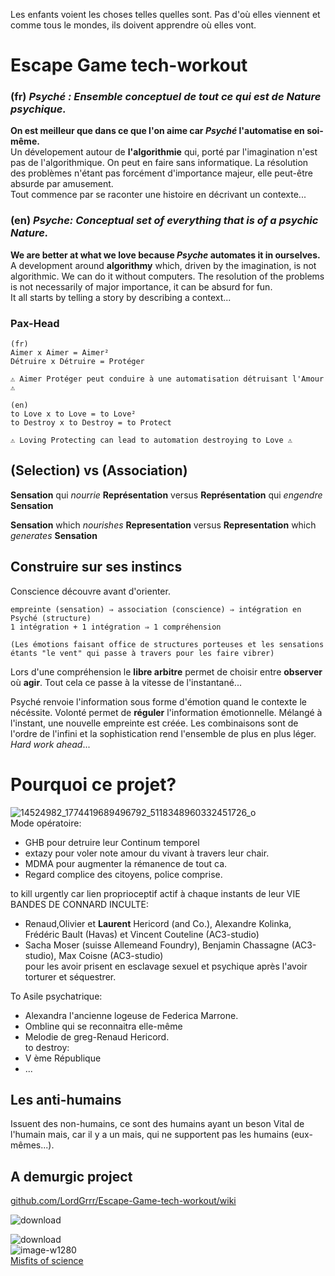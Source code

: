 Les enfants voient les choses telles quelles sont. Pas d'où elles viennent et comme tous le mondes, ils doivent apprendre où elles vont.
# Escape Game tech-workout
### (fr)  _Psyché : Ensemble conceptuel de tout ce qui est de Nature psychique._

**On est meilleur que dans ce que l'on aime car _Psyché_ l'automatise en soi-même.**   
Un dévelopement autour de **l'algorithmie** qui, porté par l'imagination n'est pas de l'algorithmique. On peut en faire sans informatique. La résolution des problèmes n'étant pas forcément d'importance majeur, elle peut-être absurde par amusement.  
Tout commence par se raconter une histoire en décrivant un contexte...  

### (en) _Psyche: Conceptual set of everything that is of a psychic Nature._
**We are better at what we love because _Psyche_ automates it in ourselves.**  
A development around **algorithmy** which, driven by the imagination, is not algorithmic. We can do it without computers. The resolution of the problems is not necessarily of major importance, it can be absurd for fun.  
It all starts by telling a story by describing a context...

### Pax-Head
```
(fr)
Aimer x Aimer = Aimer²  
Détruire x Détruire = Protéger

⚠️ Aimer Protéger peut conduire à une automatisation détruisant l'Amour ⚠️
```
```
(en)
to Love x to Love = to Love²  
to Destroy x to Destroy = to Protect

⚠️ Loving Protecting can lead to automation destroying to Love ⚠️
```
## (**Selection**) vs (**Association**)  
**Sensation** qui _nourrie_ **Représentation** versus **Représentation** qui _engendre_ **Sensation**   

**Sensation** which _nourishes_ **Representation** versus **Representation** which _generates_ **Sensation**

## Construire sur ses instincs
Conscience découvre avant d'orienter.  
```
empreinte (sensation) ⇒ association (conscience) ⇒ intégration en Psyché (structure)
1 intégration + 1 intégration ⇒ 1 compréhension

(Les émotions faisant office de structures porteuses et les sensations étants "le vent" qui passe à travers pour les faire vibrer)
```
Lors d'une compréhension le **libre arbitre** permet de choisir entre **observer** où **agir**. Tout cela ce passe à la vitesse de l'instantané...
  
Psyché renvoie l'information sous forme d'émotion quand le contexte le nécéssite. Volonté permet de **réguler** l'information émotionnelle. Mélangé à l'instant, une nouvelle empreinte est créée. Les combinaisons sont de l'ordre de l'infini et la sophistication rend l'ensemble de plus en plus léger. _Hard work ahead_...

# Pourquoi ce projet?
![14524982_1774419689496792_5118348960332451726_o](https://github.com/LordGrrr/Escape-Game-tech-workout/assets/134517577/0a6587d3-4af2-436d-8730-7a0e66fb87d2)  
Mode opératoire:
* GHB pour detruire leur Continum temporel
* extazy pour voler note amour du vivant à travers leur chair.
* MDMA pour augmenter la rémanence de tout ca.
* Regard complice des citoyens, police comprise.

to kill urgently car lien proprioceptif actif à chaque instants de leur VIE BANDES DE CONNARD INCULTE:  
* Renaud,Olivier et **Laurent** Hericord (and Co.), Alexandre Kolinka, Frédéric Bault (Havas) et Vincent Couteline (AC3-studio) 
* Sacha Moser (suisse Allemeand Foundry), Benjamin Chassagne (AC3-studio), Max Coisne (AC3-studio)  
pour les avoir prisent en esclavage sexuel et psychique après l'avoir torturer et séquestrer.

To Asile psychatrique:
* Alexandra l'ancienne logeuse de Federica Marrone.
* Ombline qui se reconnaitra elle-même
* Melodie de greg-Renaud Hericord.  
to destroy:  
* V ème République
* ...

## Les anti-humains
 Issuent des non-humains, ce sont des humains ayant un beson Vital de l'humain mais, car il y a un mais, qui ne supportent pas les humains (eux-mêmes...).
## A demurgic project
[github.com/LordGrrr/Escape-Game-tech-workout/wiki](https://github.com/LordGrrr/Escape-Game-tech-workout/wiki)  

  
![download](https://github.com/LordGrrr/Escape-Game-tech-workout/assets/134517577/2f7d3e22-1067-464a-a2a8-45509cdf4c7d)

![download](https://github.com/LordGrrr/Escape-Game-tech-workout/assets/134517577/3d8e4897-b717-4fcc-9db3-f34cb9911e61)  
![image-w1280](https://github.com/LordGrrr/Escape-Game-tech-workout/assets/134517577/d4125c91-9306-4800-a3ee-4620631ac855)  
[Misfits of science](https://youtu.be/bjq-LAqakHw?si=IC0ylQsL_fvL_tGG)
